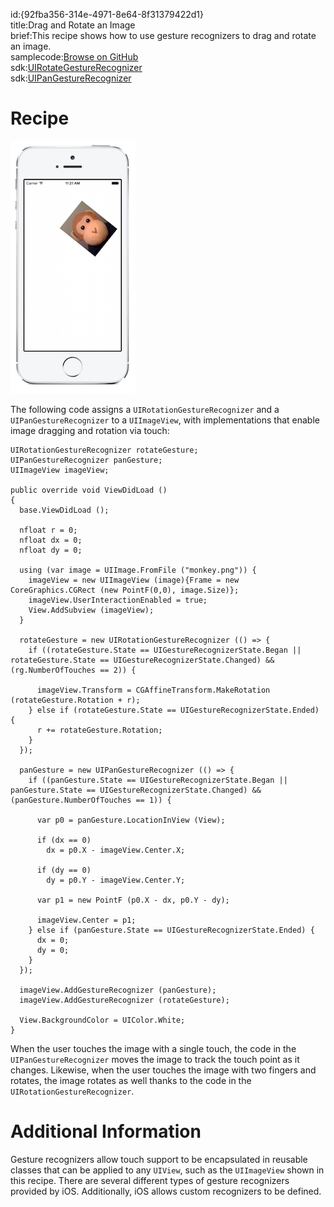 id:{92fba356-314e-4971-8e64-8f31379422d1}  
title:Drag and Rotate an Image  
brief:This recipe shows how to use gesture recognizers to drag and rotate an image.  
samplecode:[Browse on GitHub](https://github.com/xamarin/recipes/tree/master/ios/input/touch/drag_rotate_image)  
sdk:[UIRotateGestureRecognizer](http://developer.apple.com/library/ios/#documentation/UIKit/Reference/UIRotateGestureRecognizer_Class/Reference/Reference.html)  
sdk:[UIPanGestureRecognizer](http://developer.apple.com/library/ios/#documentation/UIKit/Reference/UIPanGestureRecognizer_Class/Reference/Reference.html)  

<a name="Recipe" class="injected"></a>


# Recipe

 [ ![](Images/DragRotateImage.png)](Images/DragRotateImage.png)

The following code assigns a `UIRotationGestureRecognizer` and a `UIPanGestureRecognizer` to a `UIImageView`, with implementations that enable image dragging and rotation via touch:

```
UIRotationGestureRecognizer rotateGesture;
UIPanGestureRecognizer panGesture;
UIImageView imageView;

public override void ViewDidLoad ()
{
  base.ViewDidLoad ();

  nfloat r = 0;
  nfloat dx = 0;
  nfloat dy = 0;

  using (var image = UIImage.FromFile ("monkey.png")) {
    imageView = new UIImageView (image){Frame = new CoreGraphics.CGRect (new PointF(0,0), image.Size)};
    imageView.UserInteractionEnabled = true;
    View.AddSubview (imageView);
  }

  rotateGesture = new UIRotationGestureRecognizer (() => {
    if ((rotateGesture.State == UIGestureRecognizerState.Began || rotateGesture.State == UIGestureRecognizerState.Changed) && (rg.NumberOfTouches == 2)) {

      imageView.Transform = CGAffineTransform.MakeRotation (rotateGesture.Rotation + r);
    } else if (rotateGesture.State == UIGestureRecognizerState.Ended) {
      r += rotateGesture.Rotation;
    }
  });

  panGesture = new UIPanGestureRecognizer (() => {
    if ((panGesture.State == UIGestureRecognizerState.Began || panGesture.State == UIGestureRecognizerState.Changed) && (panGesture.NumberOfTouches == 1)) {

      var p0 = panGesture.LocationInView (View);

      if (dx == 0)
        dx = p0.X - imageView.Center.X;

      if (dy == 0)
        dy = p0.Y - imageView.Center.Y;

      var p1 = new PointF (p0.X - dx, p0.Y - dy);

      imageView.Center = p1;
    } else if (panGesture.State == UIGestureRecognizerState.Ended) {
      dx = 0;
      dy = 0;
    }
  });

  imageView.AddGestureRecognizer (panGesture);
  imageView.AddGestureRecognizer (rotateGesture);

  View.BackgroundColor = UIColor.White;
}
```

When the user touches the image with a single touch, the code in the `UIPanGestureRecognizer` moves the image to track the touch point as it changes. Likewise, when the user touches the image with two fingers and rotates, the image rotates as well thanks to the code in the `UIRotationGestureRecognizer`.

 <a name="Additional_Information" class="injected"></a>


# Additional Information

Gesture recognizers allow touch support to be encapsulated in reusable classes that can be applied to any `UIView`, such as the `UIImageView` shown in this recipe. There are several different types of gesture recognizers provided by iOS. Additionally, iOS allows custom recognizers to be defined.
